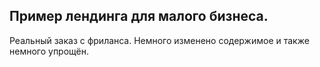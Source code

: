 ## Пример лендинга для малого бизнеса.

Реальный заказ с фриланcа. Немного изменено содержимое и также немного упрощён.
